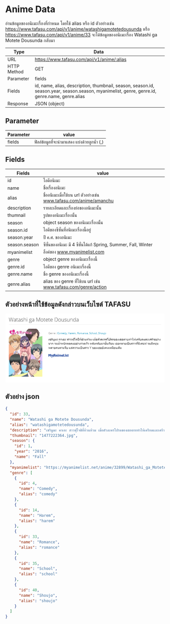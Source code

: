 # Anime Data
อ่านข้อมูลของอนิเมะเรื่องที่กำหนด โดยใช้ alias หรือ id ตัวอย่างเช่น  https://www.tafasu.com/api/v1/anime/watashigamotetedousunda หรือ https://www.tafasu.com/api/v1/anime/33 จะได้ข้อมูลของอนิเมะเรื่อง Watashi ga Motete Dousunda กลับมา

Type | Data
--- | ---
URL | https://www.tafasu.com/api/v1/anime/:alias
HTTP Method | GET
Parameter | fields
Fields | id, name, alias, description, thumbnail, season, season.id, season.year, season.season, myanimelist, genre, genre.id, genre.name, genre.alias
Response | JSON (object)

## Parameter
Parameter | value
--- | ---
fields | ฟิลล์ข้อมูลที่จะนำมาแสดง แบ่งด้วยลูกน้ำ (,)


## Fields
Fields| value
--- | ---
id | ไอดีอนิเมะ
name | ชื่อเรื่องอนิเมะ
alias | ชื่ออนิเมะเมื่อใช้บน url ตัวอย่างเช่น www.tafasu.com/anime/amanchu
description | รายละเอียดและเรื่องย่อของอนิเมะนั้น
thumnail | รูปของอนิเมะเรื่องนั้น
season | object season ของอนิเมะเรื่องนั้น
season.id | ไอดีของซีซั่นที่อนิเมะเรื่องนี้อยู่
season.year | ปี ค.ศ. ของอนิเมะ
season.season | ซีซั่นของอนิเมะ มี 4 ซีซั่นได้แก้ Spring, Summer, Fall, Winter
myanimelist | ลิ้งค์ของ www.myanimelist.com
genre | object genre ของอนิเมะเรื่องนี้
genre.id | ไอดีของ genre อนิเมะเรื่องนี้
genre.name | ชื่อ genre ของอนิเมะเรื่องนี้
genre.alias | alias ของ genre ที่ใช้บน url เช่น www.tafasu.com/genre/action

## ตัวอย่างหน้าที่ใช้ข้อมูลดังกล่าวบนเว็บไซต์ TAFASU
![](/images/preview-anime-alias.png)

## ตัวอย่าง json
```json
{
  "id": 33,
  "name": "Watashi ga Motete Dousunda",
  "alias": "watashigamotetedousunda",
  "description": "เซรินูมะ คาเอะ สาวฟุโจชิที่อ้วนท้วม เมื่อตัวละครโปรดของเธอตายทำให้เครียดและเศร้าอย่างมาก จนน้ำหนักลดลงอย่างรวดเร็ว หลังกลับมาชั้นเรียน เธอกลายเป็นสาวที่มีเสน่ห์ จนมีหนุ่มหลายคนตามจีบ แต่ความเป็นสาว Y ของเธอยังคงเหมือนเดิม",
  "thumbnail": "1477222364.jpg",
  "season": {
    "id": 1,
    "year": "2016",
    "name": "Fall"
  },
  "myanimelist": "https://myanimelist.net/anime/32899/Watashi_ga_Motete_Dousunda",
  "genre": [
    {
      "id": 4,
      "name": "Comedy",
      "alias": "comedy"
    },
    {
      "id": 14,
      "name": "Harem",
      "alias": "harem"
    },
    {
      "id": 33,
      "name": "Romance",
      "alias": "romance"
    },
    {
      "id": 35,
      "name": "School",
      "alias": "school"
    },
    {
      "id": 40,
      "name": "Shoujo",
      "alias": "shoujo"
    }
  ]
}
```
